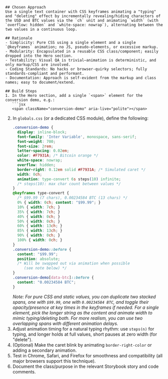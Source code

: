 ```
## Chosen Approach
Use a single text container with CSS keyframes animating a "typing" and "deleting" effect by incrementally revealing/hiding characters of the USD and BTC values via the `ch` unit and animating `width` (with `overflow: hidden` and `white-space: nowrap`), alternating between the two values in a continuous loop.

## Rationale
- Simplicity: Pure CSS using a single element and a single `@keyframes` animation; no JS, pseudo-elements, or excessive markup.
- Modularity: Encapsulated in a reusable CSS class/component; easily dropped into the Hero section.
- Testability: Visual QA is trivial—animation is deterministic, and only markup/CSS are involved.
- Coding Standards: No hacks or browser-quirky selectors; fully standards-compliant and performant.
- Documentation: Approach is self-evident from the markup and class names; easy to document/extend.

## Build Steps
1. In the Hero section, add a single `<span>` element for the conversion demo, e.g.:
   ```jsx
   <span className="conversion-demo" aria-live="polite"></span>
   ```
2. In `globals.css` (or a dedicated CSS module), define the following:
   ```css
   .conversion-demo {
     display: inline-block;
     font-family: 'Inter Variable', monospace, sans-serif;
     font-weight: 700;
     font-size: 2rem;
     letter-spacing: 0.02em;
     color: #F7931A; /* Bitcoin orange */
     white-space: nowrap;
     overflow: hidden;
     border-right: 0.12em solid #F7931A; /* Simulated caret */
     width: 0ch;
     animation: type-convert 6s steps(10) infinite;
     /* steps(10): max char count between values */
   }
   @keyframes type-convert {
     /* $99.99 (7 chars), 0.00234584 BTC (13 chars) */
     0% { width: 0ch; content: "$99.99"; }
     10% { width: 7ch; }
     35% { width: 7ch; }
     40% { width: 0ch; }
     50% { width: 0ch; }
     60% { width: 13ch; }
     85% { width: 13ch; }
     90% { width: 0ch; }
     100% { width: 0ch; }
   }
   .conversion-demo::before {
     content: "$99.99";
     position: absolute;
     /* Will be swapped out via animation when possible
        (see note below) */
   }
   .conversion-demo[data-btc]::before {
     content: "0.00234584 BTC";
   }
   ```
   *Note: For pure CSS and static values, you can duplicate two stacked spans, one with `$99.99`, one with `0.00234584 BTC`, and toggle their opacity/presence at key times in the keyframes if needed. For a single element, pick the longer string as the content and animate width to mimic typing/deleting both. For more realism, you can use two overlapping spans with different animation delays.*
3. Adjust animation timing for a natural typing rhythm: use `steps(n)` for typing, and longer holds at full values, short pauses at zero width (for "delete").
4. (Optional) Make the caret blink by animating `border-right-color` or adding a secondary animation.
5. Test in Chrome, Safari, and Firefox for smoothness and compatibility (all major browsers support this technique).
6. Document the class/purpose in the relevant Storybook story and code comments.
```
